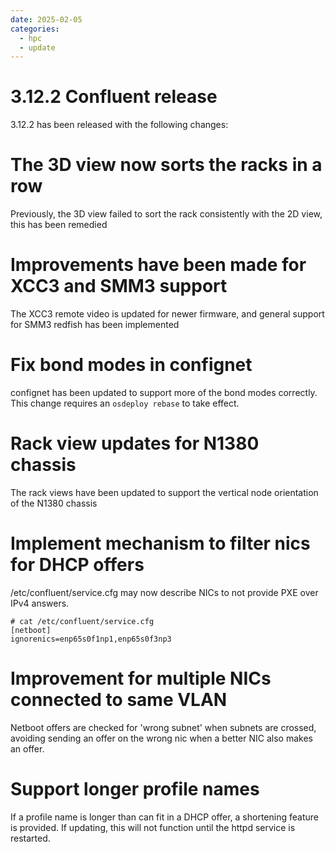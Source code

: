 ```yaml
---
date: 2025-02-05
categories:
  - hpc
  - update
---
```


# 3.12.2 Confluent release

3.12.2 has been released with the following changes:
<!-- more -->

# The 3D view now sorts the racks in a row

Previously, the 3D view failed to sort the rack consistently with the 2D view, this has been remedied

# Improvements have been made for XCC3 and SMM3 support

The XCC3 remote video is updated for newer firmware, and general support for SMM3 redfish has been implemented

# Fix bond modes in confignet

confignet has been updated to support more of the bond modes correctly. This change requires an `osdeploy rebase` to take effect.

# Rack view updates for N1380 chassis

The rack views have been updated to support the vertical node orientation of the N1380 chassis

# Implement mechanism to filter nics for DHCP offers

/etc/confluent/service.cfg may now describe NICs to not provide PXE over IPv4 answers.

```
# cat /etc/confluent/service.cfg
[netboot]
ignorenics=enp65s0f1np1,enp65s0f3np3
```

# Improvement for multiple NICs connected to same VLAN

Netboot offers are checked for 'wrong subnet' when subnets are crossed, avoiding sending an offer on the wrong nic when a better NIC also makes an offer.

# Support longer profile names

If a profile name is longer than can fit in a DHCP offer, a shortening feature is provided. If updating, this will not function
until the httpd service is restarted.
